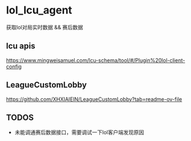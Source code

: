 # lol_lcu_agent

获取lol对局实时数据 && 赛后数据

## lcu apis

https://www.mingweisamuel.com/lcu-schema/tool/#/Plugin%20lol-client-config

## LeagueCustomLobby

https://github.com/XHXIAIEIN/LeagueCustomLobby?tab=readme-ov-file

## TODOS

- 未能调通赛后数据接口，需要调试一下lol客户端发现原因



